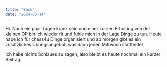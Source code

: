 ```yaml
---
title: "Back"
date: "2024-05-14"
---
```


Hi. Nach ein paar Tagen krank sein und einer kurzen Erholung von der kleinen OP bin ich wieder fit und fühle mich in der Lage Dinge zu tun. Heute habe ich für chess4u Dinge organisiert und ab morgen gibt es ein zusätzliches Übungsangebot, was dann jeden Mittwoch stattfindet.

Ich habe nichts Schlaues zu sagen, also bleibt es heute nochmal ein kurzer Beitrag.
